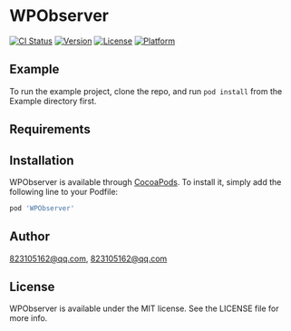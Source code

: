 # WPObserver

[![CI Status](https://img.shields.io/travis/823105162@qq.com/WPObserver.svg?style=flat)](https://travis-ci.org/823105162@qq.com/WPObserver)
[![Version](https://img.shields.io/cocoapods/v/WPObserver.svg?style=flat)](https://cocoapods.org/pods/WPObserver)
[![License](https://img.shields.io/cocoapods/l/WPObserver.svg?style=flat)](https://cocoapods.org/pods/WPObserver)
[![Platform](https://img.shields.io/cocoapods/p/WPObserver.svg?style=flat)](https://cocoapods.org/pods/WPObserver)

## Example

To run the example project, clone the repo, and run `pod install` from the Example directory first.

## Requirements

## Installation

WPObserver is available through [CocoaPods](https://cocoapods.org). To install
it, simply add the following line to your Podfile:

```ruby
pod 'WPObserver'
```

## Author

823105162@qq.com, 823105162@qq.com

## License

WPObserver is available under the MIT license. See the LICENSE file for more info.
